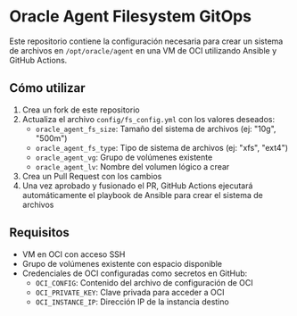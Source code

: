 # Oracle Agent Filesystem GitOps

Este repositorio contiene la configuración necesaria para crear un sistema de archivos en `/opt/oracle/agent` en una VM de OCI utilizando Ansible y GitHub Actions.

## Cómo utilizar

1. Crea un fork de este repositorio
2. Actualiza el archivo `config/fs_config.yml` con los valores deseados:
   - `oracle_agent_fs_size`: Tamaño del sistema de archivos (ej: "10g", "500m")
   - `oracle_agent_fs_type`: Tipo de sistema de archivos (ej: "xfs", "ext4")
   - `oracle_agent_vg`: Grupo de volúmenes existente
   - `oracle_agent_lv`: Nombre del volumen lógico a crear
3. Crea un Pull Request con los cambios
4. Una vez aprobado y fusionado el PR, GitHub Actions ejecutará automáticamente el playbook de Ansible para crear el sistema de archivos

## Requisitos

- VM en OCI con acceso SSH
- Grupo de volúmenes existente con espacio disponible
- Credenciales de OCI configuradas como secretos en GitHub:
  - `OCI_CONFIG`: Contenido del archivo de configuración de OCI
  - `OCI_PRIVATE_KEY`: Clave privada para acceder a OCI
  - `OCI_INSTANCE_IP`: Dirección IP de la instancia destino